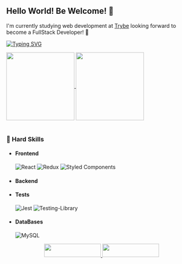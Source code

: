 <h2>Hello World! Be Welcome! 👋</h2>

<p>I'm currently studying web development at <a href="https://www.betrybe.com/">Trybe</a> looking forward to become a FullStack Developer! 🌱</p>

[![Typing SVG](https://readme-typing-svg.herokuapp.com?color=009208&size=20&center=false&vCenter=true&width=840&height=80&lines=Down+below+you+will+find+more+information+about+me!+👇)](https://git.io/typing-svg)

<a href="https://github.com/viniciussouzas">
    <img height="180cm" align="center" src="https://github-readme-stats.vercel.app/api/top-langs/?username=viniciussouzas&layout=compact&theme=radical" />
    <img height="180cm" align="center" src="https://github-readme-stats.vercel.app/api?username=viniciussouzas&theme=radical&show_icons=true" />
</a>

<br>
<br>

<h3> 🎯 Hard Skills </h3>

 - #### Frontend
    ![React](https://img.shields.io/badge/React-20232A?style=for-the-badge&logo=react&logoColor=61DAFB)
    ![Redux](https://img.shields.io/badge/redux-%23593d88.svg?style=for-the-badge&logo=redux&logoColor=white)
    ![Styled Components](https://img.shields.io/badge/styled--components-DB7093?style=for-the-badge&logo=styled-components&logoColor=white)

 - #### Backend
  
 - #### Tests
    ![Jest](https://img.shields.io/badge/-jest-%23C21325?style=for-the-badge&logo=jest&logoColor=white)
    ![Testing-Library](https://img.shields.io/badge/-TestingLibrary-%23E33332?style=for-the-badge&logo=testing-library&logoColor=white)

- #### DataBases
    ![MySQL](https://img.shields.io/badge/mysql-%2300f.svg?style=for-the-badge&logo=mysql&logoColor=white)

<div align="center"> 
  <a href="https://www.linkedin.com/in/vinicius-souzas/">
    <img width="150px" height="35px" src="https://img.shields.io/badge/linkedin-FDECEF?style=for-the-badge&logo=linkedin&logoColor=black">
  </a>
  <a href="https://viniciussouzas.github.io">
    <img width="150px" height="35px" src="https://img.shields.io/badge/portfolio-FDECEF?style=for-the-badge&logo=github&logoColor=black">
  </a>
</div>
